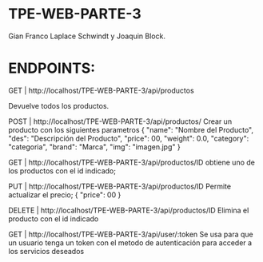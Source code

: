 # TPE-WEB-PARTE-3
Gian Franco Laplace Schwindt y Joaquin Block.

# ENDPOINTS:
GET  | http://localhost/TPE-WEB-PARTE-3/api/productos 

  Devuelve todos los productos.
  
POST  | http://localhost/TPE-WEB-PARTE-3/api/productos/
  Crear un producto con los siguientes parametros
  {
  "name": "Nombre del Producto",
  "des": "Descripción del Producto",
  "price": 00,
  "weight": 0.0,
  "category": "categoria",
  "brand": "Marca",
  "img": "imagen.jpg"
  }
  
GET | http://localhost/TPE-WEB-PARTE-3/api/productos/ID
  obtiene uno de los productos con el id indicado;
  
PUT | http://localhost/TPE-WEB-PARTE-3/api/productos/ID
  Permite actualizar el precio;
  {
  "price": 00
  }
  
DELETE | http://localhost/TPE-WEB-PARTE-3/api/productos/ID
  Elimina el producto con el id indicado
  
GET | http://localhost/TPE-WEB-PARTE-3/api/user/:token
  Se usa para que un usuario tenga un token con el metodo de autenticación para acceder a los servicios deseados
  
  
